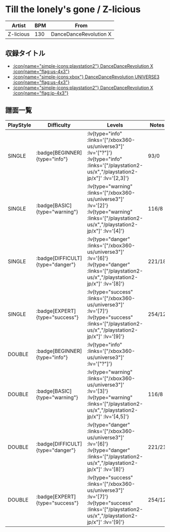 # Till the lonely's gone / Z-licious

|Artist|BPM|From|
|------|---|----|
|Z-licious|130|DanceDanceRevolution X|

## 収録タイトル

- [ :icon{name="simple-icons:playstation2"} DanceDanceRevolution X :icon{name="flag:us-4x3"} ](/playstation2-us/x)
- [ :icon{name="simple-icons:xbox"} DanceDanceRevolution UNIVERSE3 :icon{name="flag:us-4x3"} ](/xbox360-us/universe3)
- [ :icon{name="simple-icons:playstation2"} DanceDanceRevolution X :icon{name="flag:jp-4x3"} ](/playstation2-jp/x)

## 譜面一覧

|PlayStyle|Difficulty|Levels|Notes|Movie|
|---------|----------|------|-----|-----|
|SINGLE| :badge[BEGINNER]{type="info"} | :lv{type="info" :links='["/xbox360-us/universe3"]' :lv='["?"]'}  :lv{type="info" :links='["/playstation2-us/x","/playstation2-jp/x"]' :lv='[2,3]'} |93/0||
|SINGLE| :badge[BASIC]{type="warning"} | :lv{type="warning" :links='["/xbox360-us/universe3"]' :lv='[2]'}  :lv{type="warning" :links='["/playstation2-us/x","/playstation2-jp/x"]' :lv='[4]'} |116/8||
|SINGLE| :badge[DIFFICULT]{type="danger"} | :lv{type="danger" :links='["/xbox360-us/universe3"]' :lv='[6]'}  :lv{type="danger" :links='["/playstation2-us/x","/playstation2-jp/x"]' :lv='[8]'} |221/18||
|SINGLE| :badge[EXPERT]{type="success"} | :lv{type="success" :links='["/xbox360-us/universe3"]' :lv='[7]'}  :lv{type="success" :links='["/playstation2-us/x","/playstation2-jp/x"]' :lv='[9]'} |254/12||
|DOUBLE| :badge[BEGINNER]{type="info"} | :lv{type="info" :links='["/xbox360-us/universe3"]' :lv='["?"]'} |||
|DOUBLE| :badge[BASIC]{type="warning"} | :lv{type="warning" :links='["/xbox360-us/universe3"]' :lv='[3]'}  :lv{type="warning" :links='["/playstation2-us/x","/playstation2-jp/x"]' :lv='[4,5]'} |116/8||
|DOUBLE| :badge[DIFFICULT]{type="danger"} | :lv{type="danger" :links='["/xbox360-us/universe3"]' :lv='[6]'}  :lv{type="danger" :links='["/playstation2-us/x","/playstation2-jp/x"]' :lv='[8]'} |221/21||
|DOUBLE| :badge[EXPERT]{type="success"} | :lv{type="success" :links='["/xbox360-us/universe3"]' :lv='[7]'}  :lv{type="success" :links='["/playstation2-us/x","/playstation2-jp/x"]' :lv='[9]'} |254/12||
